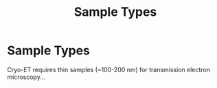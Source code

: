 ﻿---
layout: default
title: "Sample Types"
nav_order: 3
has_children: true
---

# Sample Types

Cryo-ET requires thin samples (~100-200 nm) for transmission electron microscopy...
